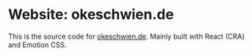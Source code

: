 # Website: okeschwien.de

This is the source code for [okeschwien.de](https://www.okeschwien.de).
Mainly built with React (CRA) and Emotion CSS.
